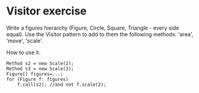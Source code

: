 # Visitor exercise

Write a figures hierarchy (Figure, Circle, Square, Triangle - every side equal). Use the Visitor pattern to add to them the following methods: 'area', 'move', 'scale'.

How to use it.
```
Method s2 = new Scale(2);
Method s3 = new Scale(3);
Figure[] figures=...;
for (Figure f: figures)
    f.call(s2); //and not f.scale(2);
```